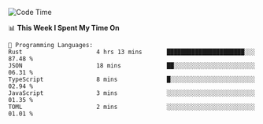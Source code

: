 <!--START_SECTION:waka-->
![Code Time](http://img.shields.io/badge/Code%20Time-1%2C073%20hrs%2016%20mins-blue)

📊 **This Week I Spent My Time On** 

```text
💬 Programming Languages: 
Rust                     4 hrs 13 mins       ██████████████████████░░░   87.48 % 
JSON                     18 mins             ██░░░░░░░░░░░░░░░░░░░░░░░   06.31 % 
TypeScript               8 mins              █░░░░░░░░░░░░░░░░░░░░░░░░   02.94 % 
JavaScript               3 mins              ░░░░░░░░░░░░░░░░░░░░░░░░░   01.35 % 
TOML                     2 mins              ░░░░░░░░░░░░░░░░░░░░░░░░░   01.01 % 
```


<!--END_SECTION:waka-->